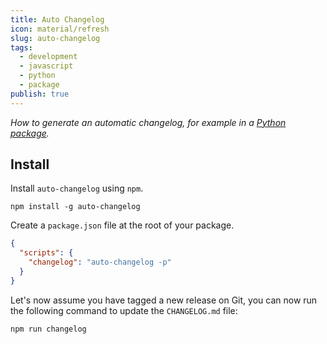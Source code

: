 ```yaml
---
title: Auto Changelog
icon: material/refresh
slug: auto-changelog
tags:
  - development
  - javascript
  - python
  - package
publish: true
---
```


_How to generate an automatic changelog, for example in a [Python package](../Python/Distribute%20Package%20to%20PyPi.md)._

## Install

Install `auto-changelog` using `npm`.

``` shell
npm install -g auto-changelog
```

Create  a `package.json` file at the root of your package.

``` json title="package.json"
{
  "scripts": {
    "changelog": "auto-changelog -p"
  }
}
```

Let's now assume you have tagged a new release on Git, you can now run the following command to update the `CHANGELOG.md` file:

``` shell
npm run changelog
```